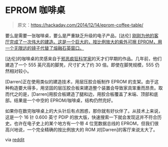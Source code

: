 # EPROM 咖啡桌

> 原文：<https://hackaday.com/2014/12/14/eprom-coffee-table/>

要么是需要一张咖啡桌，要么是严重缺乏升级的电子产品，[达伦] [刚刚为他的客厅完成了一次伟大的建造。这是一个巨大的，按比例放大的紫外可擦 EPROM，用一个无限远的镜子代替了熔融石英窗口。](http://imgur.com/a/irJ3x)

[达伦]的咖啡桌的灵感来自于[邪恶疯狂科学家](http://hackaday.com/2011/06/30/gigantic-555-footstool/)的天才们早期的作品。几年前，他们建造了一个 555 英尺高的脚凳，尺寸扩大了约 30 倍。即使在脚凳规模，555 仍然相对较小。

[Darren]正在使用类似的建造技术，用层压胶合板制作 EPROM 的支架。由于这种构造要大得多，用坚固的层压胶合板来建造整个装置会导致家具笨重而昂贵。取而代之的是，[Darren]用胶合板建造了腿和边，用胶合板覆盖了末端、顶部和底部。结果是一个中空的 EPROM/咖啡桌，结构仍然完好。

如果你在数完咖啡桌上的大头针后有点困惑，那你就有好伙伴了。从技术上来说，这是一个 16 针 0.600 英寸 PDIP 的放大版，快速搜索一下就会发现这并不符合历史。也许在电子史上的某个地方有一个带 4 位宽数据总线的 EPROM，但我们很高兴地说，一个完全精确的按比例放大的 ROM 对[Darren]的客厅来说太大了。

via [reddit](https://www.reddit.com/r/somethingimade/comments/2p8brg/actually_via_imgur/)
